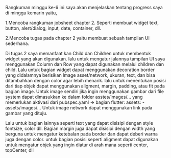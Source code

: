 <p>Rangkuman minggu ke-6 ini saya akan menjelaskan tentang progress saya di minggu kemarin yaitu,</p>
<p>1.Mencoba rangkuman jobsheet chapter 2. Seperti membuat widget text, button, alert/dialog, input, date, container, dll.</p>
<p>2.Mencoba tugas pada chapter 2 yaitu membuat sebuah tampilan UI sederhana. </p>
<p>Di tugas 2 saya memanfaat kan Child dan Children untuk membentuk widget yang akan digunakan. lalu untuk mengatur jalannya tampilan UI saya menggunakan Column dan Row yang dapat
digunakan melalui children dan child. Lalu untuk bagian widget dapat menggunakan decoration border yang didalamnya berisikan Image asset/network, ukuran, text, dan bisa ditambahkan
dengan color agar lebih menarik. lalu untuk menentukan posisi dari tiap objek dapat menggunakan aligment, margin, padding, atau fit pada bagian image. Untuk image sendiri jika ingin
menggunakan gambar dari file system dapat dimasukkan ke dalam folder asstes/images/... yang memerlukan aktivasi dari pubspec.yaml -> bagian flutter: assets: -assets/images/...
Untuk image network dapat menggunakan link pada gambar yang dituju.</p>
<p>Lalu untuk bagian lainnya seperti text yang dapat disisipi dengan style fontsize, color dll. Bagian margin juga dapat disisipi dengan width yang berguna untuk mengatur ketebalan
pada border dan dapat deberi warna juga dengan color. untuk bagian posisi seperti aligment dapat digunakan untuk mengatur objek yang ingin diatur di arah mana seperti center, topCenter,
dll</p>
